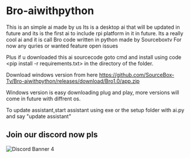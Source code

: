 # Bro-aiwithpython
This is an simple ai made by us
Its is a desktop ai that will be updated in future and its is the first ai to include rpi platform in it in future. 
Its a really cool ai and it is call Bro code written in python made by Sourceboxtv
For now any  quries or wanted feature open issues


Plus if u downloaded this ai sourcecode goto cmd and install using code <pip install -r requirements.txt> in the directory of the folder.

 
Download windows version from here https://github.com/SourceBox-Tv/Bro-aiwithpython/releases/download/Bro1.0/app.zip
 
Windows version is easy downloading plug and play, more versions will come in future with diffrent os.

 
 To update assistant,start assistant using exe or the setup folder with ai.py and say "update assistant"


 <h2>Join our discord now pls </h2>
<img src="https://discordapp.com/api/guilds/[757875230084431947]/widget.png?style=banner4" alt="Discord Banner 4"/>


